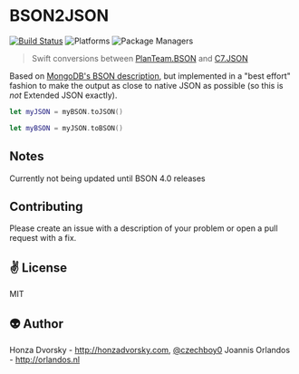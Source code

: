 # BSON2JSON

[![Build Status](https://travis-ci.org/Joannis/BSON2JSON.svg?branch=master)](https://travis-ci.org/Joannis/BSON2JSON)
![Platforms](https://img.shields.io/badge/platforms-Linux%20%7C%20OS%20X-blue.svg)
![Package Managers](https://img.shields.io/badge/package%20managers-SwiftPM-yellow.svg)

> Swift conversions between [PlanTeam.BSON](https://github.com/PlanTeam/BSON) and [C7.JSON](https://github.com/open-swift/C7/blob/master/Sources/JSON.swift)

Based on [MongoDB's BSON description](https://docs.mongodb.com/v3.0/reference/mongodb-extended-json/), but implemented in a "best effort" fashion to make the output as close to native JSON as possible (so this is *not* Extended JSON exactly).

```swift
let myJSON = myBSON.toJSON()
```

```swift
let myBSON = myJSON.toBSON()
```

Notes
------------
Currently not being updated until BSON 4.0 releases

Contributing
------------
Please create an issue with a description of your problem or open a pull request with a fix.

:v: License
-------
MIT

:alien: Author
------
Honza Dvorsky - http://honzadvorsky.com, [@czechboy0](http://twitter.com/czechboy0)
Joannis Orlandos - http://orlandos.nl
